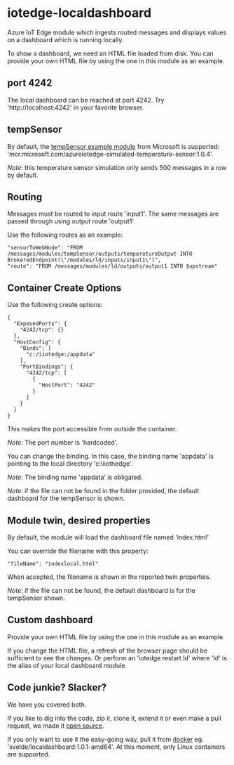 # iotedge-localdashboard

Azure IoT Edge module which ingests routed messages and displays values on a dashboard which is running locally.

To show a dashboard, we need an HTML file loaded from disk. You can provide your own HTML file by using the one in this module as an example.

## port 4242

The local dashboard can be reached at port 4242. Try 'http://localhost:4242' in your favorite browser.

## tempSensor

By default, the [tempSensor example module](https://github.com/Azure/iot-edge-v1/tree/master/v2/samples/azureiotedge-simulated-temperature-sensor) from Microsoft is supported: 'mcr.microsoft.com/azureiotedge-simulated-temperature-sensor:1.0.4'.

*Note*: this temperature sensor simulation only sends 500 messages in a row by default.

## Routing

Messages must be routed to input route 'input1'. The same messages are passed through using output route 'output1'.

Use the following routes as an example:

    "sensorToWebNode": "FROM /messages/modules/tempSensor/outputs/temperatureOutput INTO BrokeredEndpoint(\"/modules/ld/inputs/input1\")",
    "route": "FROM /messages/modules/ld/outputs/output1 INTO $upstream"
   
## Container Create Options

Use the following create options:

    {
      "ExposedPorts": {
        "4242/tcp": {}
      },
      "HostConfig": {
        "Binds": [
          "c:/iiotedge:/appdata"
        ],
        "PortBindings": {
          "4242/tcp": [
            {
              "HostPort": "4242"
            }
          ]
        }
      }
    }

This makes the port accessible from outside the container.

*Note*: The port number is 'hardcoded'. 

You can change the binding. In this case, the binding name 'appdata' is pointing to the local directory 'c:\iiothedge'. 

*Note*: The binding name 'appdata' is obligated.

*Note*: if the file can not be found in the folder provided, the default dashboard for the tempSensor is shown.

## Module twin, desired properties

By default, the module will load the dashboard file named 'index.html'

You can override the filename with this property:

    "fileName": "indexlocal.html"
    
When accepted, the filename is shown in the reported twin properties.

*Note*: if the file can not be found, the default dashboard is for the tempSensor shown.

## Custom dashboard

Provide your own HTML file by using the one in this module as an example.

If you change the HTML file, a refresh of the browser page should be sufficient to see the changes. Or perform an 'iotedge restart ld' where 'ld' is the alias of your local dashboard module.

## Code junkie? Slacker?

We have you covered both.

If you like to dig into the code, zip it, clone it, extend it or even make a pull request, we made it [open source](https://github.com/sandervandevelde/iotedge-localdashboard). 

If you only want to use it the easy-going way, pull it from [docker](https://hub.docker.com/r/svelde/localdashboard/) eg. 'svelde/localdashboard:1.0.1-amd64'. At this moment, only Linux containers are supported.
